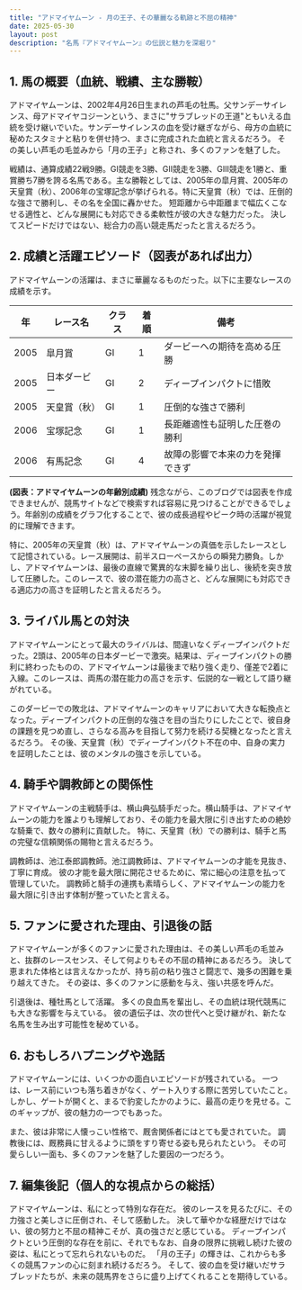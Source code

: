```yaml
---
title: "アドマイヤムーン - 月の王子、その華麗なる軌跡と不屈の精神"
date: 2025-05-30
layout: post
description: "名馬『アドマイヤムーン』の伝説と魅力を深堀り"
---
```


## 1. 馬の概要（血統、戦績、主な勝鞍）

アドマイヤムーンは、2002年4月26日生まれの芦毛の牡馬。父サンデーサイレンス、母アドマイヤコジーンという、まさに"サラブレッドの王道"ともいえる血統を受け継いでいた。サンデーサイレンスの血を受け継ぎながら、母方の血統に秘めたスタミナと粘りを併せ持つ、まさに完成された血統と言えるだろう。  その美しい芦毛の毛並みから「月の王子」と称され、多くのファンを魅了した。

戦績は、通算成績22戦9勝。GI競走を3勝、GII競走を3勝、GIII競走を1勝と、重賞勝ち7勝を誇る名馬である。主な勝鞍としては、2005年の皐月賞、2005年の天皇賞（秋）、2006年の宝塚記念が挙げられる。特に天皇賞（秋）では、圧倒的な強さで勝利し、その名を全国に轟かせた。  短距離から中距離まで幅広くこなせる適性と、どんな展開にも対応できる柔軟性が彼の大きな魅力だった。  決してスピードだけではない、総合力の高い競走馬だったと言えるだろう。


## 2. 成績と活躍エピソード（図表があれば出力）

アドマイヤムーンの活躍は、まさに華麗なるものだった。以下に主要なレースの成績を示す。

| 年 | レース名          | クラス | 着順 | 備考                               |
|---|-----------------|-------|-----|------------------------------------|
| 2005 | 皐月賞            | GI    | 1   | ダービーへの期待を高める圧勝      |
| 2005 | 日本ダービー        | GI    | 2   | ディープインパクトに惜敗           |
| 2005 | 天皇賞（秋）      | GI    | 1   | 圧倒的な強さで勝利                |
| 2006 | 宝塚記念          | GI    | 1   | 長距離適性も証明した圧巻の勝利     |
| 2006 | 有馬記念          | GI    | 4   | 故障の影響で本来の力を発揮できず |


**(図表：アドマイヤムーンの年齢別成績)**  残念ながら、このブログでは図表を作成できませんが、競馬サイトなどで検索すれば容易に見つけることができるでしょう。年齢別の成績をグラフ化することで、彼の成長過程やピーク時の活躍が視覚的に理解できます。

特に、2005年の天皇賞（秋）は、アドマイヤムーンの真価を示したレースとして記憶されている。レース展開は、前半スローペースからの瞬発力勝負。しかし、アドマイヤムーンは、最後の直線で驚異的な末脚を繰り出し、後続を突き放して圧勝した。このレースで、彼の潜在能力の高さと、どんな展開にも対応できる適応力の高さを証明したと言えるだろう。


## 3. ライバル馬との対決

アドマイヤムーンにとって最大のライバルは、間違いなくディープインパクトだった。2頭は、2005年の日本ダービーで激突。結果は、ディープインパクトの勝利に終わったものの、アドマイヤムーンは最後まで粘り強く走り、僅差で2着に入線。このレースは、両馬の潜在能力の高さを示す、伝説的な一戦として語り継がれている。

このダービーでの敗北は、アドマイヤムーンのキャリアにおいて大きな転換点となった。ディープインパクトの圧倒的な強さを目の当たりにしたことで、彼自身の課題を見つめ直し、さらなる高みを目指して努力を続ける契機となったと言えるだろう。 その後、天皇賞（秋）でディープインパクト不在の中、自身の実力を証明したことは、彼のメンタルの強さを示している。


## 4. 騎手や調教師との関係性

アドマイヤムーンの主戦騎手は、横山典弘騎手だった。横山騎手は、アドマイヤムーンの能力を誰よりも理解しており、その能力を最大限に引き出すための絶妙な騎乗で、数々の勝利に貢献した。  特に、天皇賞（秋）での勝利は、騎手と馬の完璧な信頼関係の賜物と言えるだろう。

調教師は、池江泰郎調教師。池江調教師は、アドマイヤムーンの才能を見抜き、丁寧に育成。  彼の才能を最大限に開花させるために、常に細心の注意を払って管理していた。  調教師と騎手の連携も素晴らしく、アドマイヤムーンの能力を最大限に引き出す体制が整っていたと言える。


## 5. ファンに愛された理由、引退後の話

アドマイヤムーンが多くのファンに愛された理由は、その美しい芦毛の毛並みと、抜群のレースセンス、そして何よりもその不屈の精神にあるだろう。  決して恵まれた体格とは言えなかったが、持ち前の粘り強さと闘志で、幾多の困難を乗り越えてきた。  その姿は、多くのファンに感動を与え、強い共感を呼んだ。

引退後は、種牡馬として活躍。  多くの良血馬を輩出し、その血統は現代競馬にも大きな影響を与えている。  彼の遺伝子は、次の世代へと受け継がれ、新たな名馬を生み出す可能性を秘めている。


## 6. おもしろハプニングや逸話

アドマイヤムーンには、いくつかの面白いエピソードが残されている。  一つは、レース前にいつも落ち着きがなく、ゲート入りする際に苦労していたこと。  しかし、ゲートが開くと、まるで豹変したかのように、最高の走りを見せる。このギャップが、彼の魅力の一つでもあった。

また、彼は非常に人懐っこい性格で、厩舎関係者にはとても愛されていた。  調教後には、厩務員に甘えるように頭をすり寄せる姿も見られたという。  その可愛らしい一面も、多くのファンを魅了した要因の一つだろう。


## 7. 編集後記（個人的な視点からの総括）

アドマイヤムーンは、私にとって特別な存在だ。  彼のレースを見るたびに、その力強さと美しさに圧倒され、そして感動した。  決して華やかな経歴だけではない、彼の努力と不屈の精神こそが、真の強さだと感じている。  ディープインパクトという圧倒的な存在を前に、それでもなお、自身の限界に挑戦し続けた彼の姿は、私にとって忘れられないものだ。  「月の王子」の輝きは、これからも多くの競馬ファンの心に刻まれ続けるだろう。  そして、彼の血を受け継いだサラブレッドたちが、未来の競馬界をさらに盛り上げてくれることを期待している。
